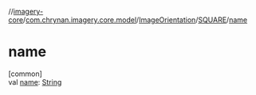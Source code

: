 //[imagery-core](../../../../index.md)/[com.chrynan.imagery.core.model](../../index.md)/[ImageOrientation](../index.md)/[SQUARE](index.md)/[name](name.md)

# name

[common]\
val [name](name.md): [String](https://kotlinlang.org/api/latest/jvm/stdlib/kotlin/-string/index.html)
